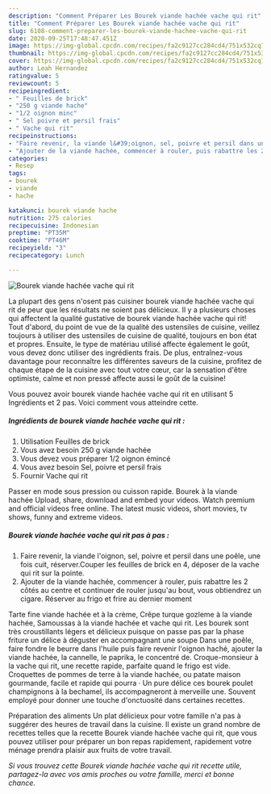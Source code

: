 ```yaml
---
description: "Comment Préparer Les Bourek viande hachée vache qui rit"
title: "Comment Préparer Les Bourek viande hachée vache qui rit"
slug: 6108-comment-preparer-les-bourek-viande-hachee-vache-qui-rit
date: 2020-09-25T17:48:47.451Z
image: https://img-global.cpcdn.com/recipes/fa2c9127cc284cd4/751x532cq70/bourek-viande-hachee-vache-qui-rit-photo-principale-de-la-recette.jpg
thumbnail: https://img-global.cpcdn.com/recipes/fa2c9127cc284cd4/751x532cq70/bourek-viande-hachee-vache-qui-rit-photo-principale-de-la-recette.jpg
cover: https://img-global.cpcdn.com/recipes/fa2c9127cc284cd4/751x532cq70/bourek-viande-hachee-vache-qui-rit-photo-principale-de-la-recette.jpg
author: Leah Hernandez
ratingvalue: 5
reviewcount: 5
recipeingredient:
- " Feuilles de brick"
- "250 g viande hache"
- "1/2 oignon minc"
- " Sel poivre et persil frais"
- " Vache qui rit"
recipeinstructions:
- "Faire revenir, la viande l&#39;oignon, sel, poivre et persil dans une poêle, une fois cuit, réserver.Couper les feuilles de brick en 4, déposer de la vache qui rit sur la pointe."
- "Ajouter de la viande hachée, commencer à rouler, puis rabattre les 2 côtés au centre et continuer de rouler jusqu&#39;au bout, vous obtiendrez un cigare. Réserver au frigo et frire au dernier moment"
categories:
- Resep
tags:
- bourek
- viande
- hache

katakunci: bourek viande hache 
nutrition: 275 calories
recipecuisine: Indonesian
preptime: "PT35M"
cooktime: "PT46M"
recipeyield: "3"
recipecategory: Lunch

---
```



![Bourek viande hachée vache qui rit](https://img-global.cpcdn.com/recipes/fa2c9127cc284cd4/751x532cq70/bourek-viande-hachee-vache-qui-rit-photo-principale-de-la-recette.jpg)

La plupart des gens n'osent pas cuisiner bourek viande hachée vache qui rit de peur que les résultats ne soient pas délicieux. Il y a plusieurs choses qui affectent la qualité gustative de bourek viande hachée vache qui rit! Tout d'abord, du point de vue de la qualité des ustensiles de cuisine, veillez toujours à utiliser des ustensiles de cuisine de qualité, toujours en bon état et propres. Ensuite, le type de matériau utilisé affecte également le goût, vous devez donc utiliser des ingrédients frais. De plus, entraînez-vous davantage pour reconnaître les différentes saveurs de la cuisine, profitez de chaque étape de la cuisine avec tout votre cœur, car la sensation d'être optimiste, calme et non pressé affecte aussi le goût de la cuisine!

<!--inarticleads1-->

Vous pouvez avoir bourek viande hachée vache qui rit en utilisant 5 Ingrédients et 2 pas. Voici comment vous atteindre cette.

##### Ingrédients de bourek viande hachée vache qui rit :

1. Utilisation  Feuilles de brick
1. Vous avez besoin 250 g viande hachée
1. Vous devez vous préparer 1/2 oignon émincé
1. Vous avez besoin  Sel, poivre et persil frais
1. Fournir  Vache qui rit


Passer en mode sous pression ou cuisson rapide. Bourek à la viande hachée Upload, share, download and embed your videos. Watch premium and official videos free online. The latest music videos, short movies, tv shows, funny and extreme videos. 

<!--inarticleads2-->

##### Bourek viande hachée vache qui rit pas à pas :

1. Faire revenir, la viande l&#39;oignon, sel, poivre et persil dans une poêle, une fois cuit, réserver.Couper les feuilles de brick en 4, déposer de la vache qui rit sur la pointe.
1. Ajouter de la viande hachée, commencer à rouler, puis rabattre les 2 côtés au centre et continuer de rouler jusqu&#39;au bout, vous obtiendrez un cigare. Réserver au frigo et frire au dernier moment


Tarte fine viande hachée et à la crème, Crêpe turque gozleme à la viande hachée, Samoussas à la viande hachée et vache qui rit. Les bourek sont très croustillants légers et délicieux puisque on passe pas par la phase friture un délice à déguster en accompagnant une soupe Dans une poêle, faire fondre le beurre dans l&#39;huile puis faire revenir l&#39;oignon haché, ajouter la viande hachée, la cannelle, le paprika, le concentré de. Croque-monsieur à la vache qui rit, une recette rapide, parfaite quand le frigo est vide. Croquettes de pommes de terre à la viande hachée, ou patate maison gourmande, facile et rapide qui pourra · Un pure délice ces bourek poulet champignons à la bechamel, ils accompagneront à merveille une. Souvent employé pour donner une touche d&#39;onctuosité dans certaines recettes. 

<!--inarticleads1-->

<p>
Préparation des aliments Un plat délicieux pour votre famille n'a pas à suggérer des heures de travail dans la cuisine. Il existe un grand nombre de recettes telles que la recette Bourek viande hachée vache qui rit, que vous pouvez utiliser pour préparer un bon repas rapidement, rapidement votre ménage prendra plaisir aux fruits de votre travail.
</p>

<p>
<i>Si vous trouvez cette Bourek viande hachée vache qui rit recette utile, partagez-la avec vos amis proches ou votre famille, merci et bonne chance.</i>
</p>
